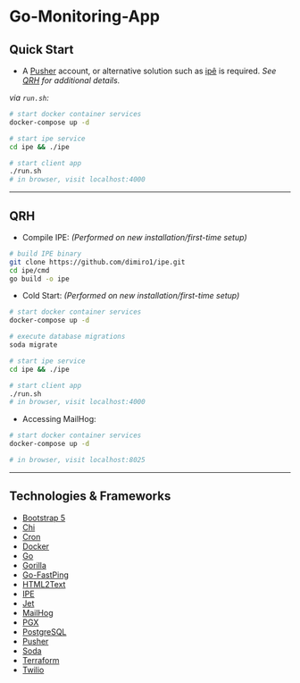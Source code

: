 # Go-Monitoring-App

## Quick Start

- A [Pusher](https://pusher.com/) account, or alternative solution such as [ipê](https://github.com/dimiro1/ipe) is required. _See [QRH](##QRH) for additional details._

_via `run.sh`:_
```sh
# start docker container services
docker-compose up -d

# start ipe service
cd ipe && ./ipe

# start client app
./run.sh
# in browser, visit localhost:4000
```

---

## QRH

- Compile IPE: _(Performed on new installation/first-time setup)_
```sh
# build IPE binary
git clone https://github.com/dimiro1/ipe.git
cd ipe/cmd
go build -o ipe
```

- Cold Start: _(Performed on new installation/first-time setup)_
```sh
# start docker container services
docker-compose up -d

# execute database migrations
soda migrate

# start ipe service
cd ipe && ./ipe

# start client app
./run.sh
# in browser, visit localhost:4000
```

- Accessing MailHog:
```sh
# start docker container services
docker-compose up -d

# in browser, visit localhost:8025
```

---

## Technologies & Frameworks

- [Bootstrap 5](https://getbootstrap.com/docs/5.0/getting-started/introduction/)
- [Chi](https://github.com/go-chi/chi)
- [Cron](https://github.com/robfig/cron/v3)
- [Docker](https://www.docker.com/)
- [Go](https://go.dev/)
- [Gorilla](https://github.com/gorilla/css)
- [Go-FastPing](https://github.com/tatsushid/go-fastping)
- [HTML2Text](https://jaytaylor.com/html2text)
- [IPE](https://github.com/dimiro1/ipe)
- [Jet](https://github.com/CloudyKit/jet/v6)
- [MailHog](https://github.com/mailhog/MailHog)
- [PGX](https://github.com/jackc/pgx/v4 )
- [PostgreSQL](https://www.postgresql.org/)
- [Pusher](https://github.com/pusher/pusher-http-go)
- [Soda](https://gobuffalo.io/documentation/database/fizz/)
- [Terraform](https://www.terraform.io/)
- [Twilio](https://www.twilio.com/)

